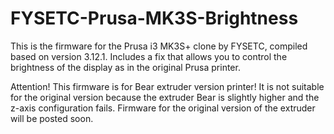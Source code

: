 # FYSETC-Prusa-MK3S-Brightness
This is the firmware for the Prusa i3 MK3S+ clone by FYSETC, compiled based on version 3.12.1. Includes a fix that allows you to control the brightness of the display as in the original Prusa printer.

Attention!
This firmware is for Bear extruder version printer!
It is not suitable for the original version because the extruder Bear is slightly higher and the z-axis configuration fails.
Firmware for the original version of the extruder will be posted soon.
